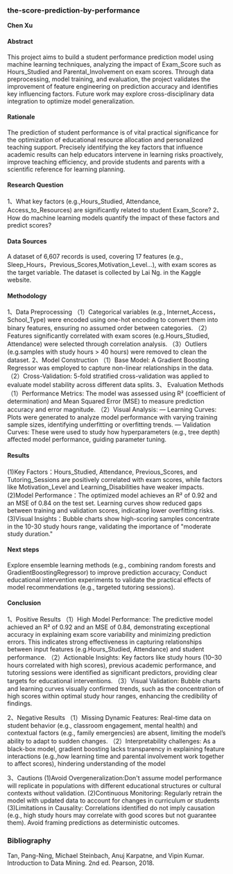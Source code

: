 ### the-score-prediction-by-performance

**Chen Xu**

#### Abstract
This project aims to build a student performance prediction model using machine learning techniques, analyzing the impact of Exam_Score such as Hours_Studied and Parental_Involvement on exam scores.
Through data preprocessing, model training, and evaluation, the project validates the improvement of feature engineering on prediction accuracy and identifies key influencing factors.
Future work may explore cross-disciplinary data integration to optimize model generalization.

#### Rationale
The prediction of student performance is of vital practical significance for the optimization of educational resource allocation and personalized teaching support. 
Precisely identifying the key factors that influence academic results can help educators intervene in learning risks proactively, improve teaching efficiency,
and provide students and parents with a scientific reference for learning planning.

#### Research Question
1、What key factors (e.g.,Hours_Studied, Attendance, Access_to_Resources) are significantly related to student Exam_Score? 
2、How do machine learning models quantify the impact of these factors and predict scores?

#### Data Sources
A dataset of 6,607 records is used, covering 17 features (e.g., Sleep_Hours，Previous_Scores,Motivation_Level...), with exam scores as the target variable.
The dataset is collected by Lai Ng. in the Kaggle website.

#### Methodology
1、Data Preprocessing
（1）Categorical variables (e.g., Internet_Access，School_Type) were encoded using one-hot encoding to convert them into binary features, ensuring no assumed order between categories.
（2）Features significantly correlated with exam scores (e.g.Hours_Studied, Attendance) were selected through correlation analysis.
（3）Outliers (e.g.samples with study hours > 40 hours) were removed to clean the dataset.
2、Model Construction
（1）Base Model: A Gradient Boosting Regressor was employed to capture non-linear relationships in the data.
（2）Cross-Validation: 5-fold stratified cross-validation was applied to evaluate model stability across different data splits.
3、 Evaluation Methods
（1）Performance Metrics: The model was assessed using R² (coefficient of determination) and Mean Squared Error (MSE) to measure prediction accuracy and error magnitude.
（2）Visual Analysis:
 — Learning Curves: Plots were generated to analyze model performance with varying training sample sizes, identifying underfitting or overfitting trends.
 — Validation Curves: These were used to study how hyperparameters (e.g., tree depth) affected model performance, guiding parameter tuning.
 
#### Results
(1)Key Factors：Hours_Studied, Attendance, Previous_Scores, and Tutoring_Sessions are positively correlated with exam scores, 
while factors like Motivation_Level and Learning_Disabilities have weaker impacts.
(2)Model Performance：The optimized model achieves an R² of 0.92 and an MSE of 0.84 on the test set. Learning curves show reduced gaps between training and validation scores, 
indicating lower overfitting risks.
(3)Visual Insights：Bubble charts show high-scoring samples concentrate in the 10-30 study hours range, validating the importance of "moderate study duration."

#### Next steps
Explore ensemble learning methods (e.g., combining random forests and GradientBoostingRegressor) to improve prediction accuracy;
Conduct educational intervention experiments to validate the practical effects of model recommendations (e.g., targeted tutoring sessions).

#### Conclusion
1、Positive Results
（1）High Model Performance: The predictive model achieved an R² of 0.92 and an MSE of 0.84, demonstrating exceptional accuracy in explaining exam score variability and minimizing prediction errors.
This indicates strong effectiveness in capturing relationships between input features (e.g.Hours_Studied, Attendance) and student performance.
（2）Actionable Insights: Key factors like study hours (10–30 hours correlated with high scores), previous academic performance, and tutoring sessions were identified as significant predictors, 
providing clear targets for educational interventions.
（3）Visual Validation: Bubble charts and learning curves visually confirmed trends, such as the concentration of high scores within optimal study hour ranges, enhancing the credibility of findings.

2、Negative Results
（1）Missing Dynamic Features: Real-time data on student behavior (e.g., classroom engagement, mental health) and contextual factors (e.g., family emergencies) are absent, 
limiting the model’s ability to adapt to sudden changes.
（2）Interpretability challenges: As a black-box model, gradient boosting lacks transparency in explaining feature interactions 
(e.g.,how learning time and parental involvement work together to affect scores), hindering understanding of the model

3、Cautions
(1)Avoid Overgeneralization:Don't assume model performance will replicate in populations with different educational structures or cultural contexts without validation.
(2)Continuous Monitoring: Regularly retrain the model with updated data to account for changes in curriculum or students
(3)Limitations in Causality: Correlations identified do not imply causation (e.g., high study hours may correlate with good scores but not guarantee them). 
Avoid framing predictions as deterministic outcomes.

### Bibliography 
Tan, Pang-Ning, Michael Steinbach, Anuj Karpatne, and Vipin Kumar. Introduction to Data Mining. 2nd ed. Pearson, 2018.

